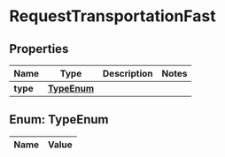 
# RequestTransportationFast

## Properties
Name | Type | Description | Notes
------------ | ------------- | ------------- | -------------
**type** | [**TypeEnum**](#TypeEnum) |  | 


<a name="TypeEnum"></a>
## Enum: TypeEnum
Name | Value
---- | -----



